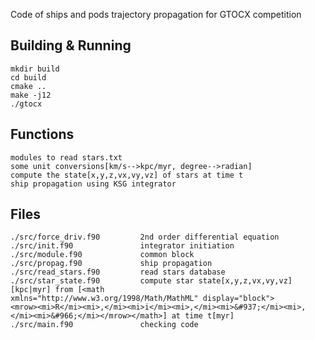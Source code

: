 Code of ships and pods trajectory propagation for GTOCX competition 

## Building & Running

```
mkdir build
cd build
cmake ..
make -j12
./gtocx
```

## Functions  
```
modules to read stars.txt
some unit conversions[km/s-->kpc/myr, degree-->radian] 
compute the state[x,y,z,vx,vy,vz] of stars at time t
ship propagation using KSG integrator
```

## Files 
```
./src/force_driv.f90         2nd order differential equation
./src/init.f90               integrator initiation
./src/module.f90             common block
./src/propag.f90             ship propagation
./src/read_stars.f90         read stars database
./src/star_state.f90         compute star state[x,y,z,vx,vy,vz][kpc|myr] from [<math
xmlns="http://www.w3.org/1998/Math/MathML" display="block">
<mrow><mi>R</mi><mi>,</mi><mi>i</mi><mi>,</mi><mi>&#937;</mi><mi>,</mi><mi>&#966;</mi></mrow></math>] at time t[myr]
./src/main.f90               checking code 
```

